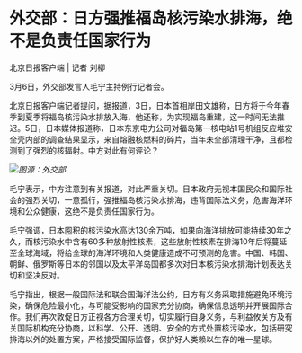 # 外交部：日方强推福岛核污染水排海，绝不是负责任国家行为

北京日报客户端 | 记者 刘柳

3月6日，外交部发言人毛宁主持例行记者会。

北京日报客户端记者提问，据报道，3日，日本首相岸田文雄称，日方将于今年春季到夏季将福岛核污染水排放入海，他还称，为实现福岛重建，这一时间无法推迟。5日，日本媒体报道称，日本东京电力公司对福岛第一核电站1号机组反应堆安全壳内部的调查结果显示，来自熔融核燃料的碎片，当年未全部清理干净，且都检测到了强烈的核辐射。中方对此有何评论？

![](https://inews.gtimg.com/om_bt/OyVbFAc-ppvf0P7KD76V5lbTUFKQMAVfSZTtHte9pzoOkAA/1000)_图源：外交部_

毛宁表示，中方注意到有关报道，对此严重关切。日本政府无视本国民众和国际社会的强烈关切，一意孤行，强推福岛核污染水排海，违背国际法义务，危害海洋环境和公众健康，这绝不是负责任国家行为。

毛宁强调，日本囤积的核污染水高达130余万吨，如果向海洋排放可能持续30年之久，而核污染水中含有60多种放射性核素，这些放射性核素在排海10年后将蔓延至全球海域，将给全球的海洋环境和人类健康造成不可预测的危害。中国、韩国、朝鲜、俄罗斯等日本的邻国以及太平洋岛国都多次对日本核污染水排海计划表达关切和坚决反对。

毛宁指出，根据一般国际法和联合国海洋法公约，日方有义务采取措施避免环境污染，确保危险最小化，与可能受影响的国家充分协商，确保信息透明并开展国际合作。我们再次敦促日方正视各方合理关切，切实履行自身义务，与利益攸关方及有关国际机构充分协商，以科学、公开、透明、安全的方式处置核污染水，包括研究排海以外的处置方案，严格接受国际监督，保护好人类赖以生存的唯一星球。

